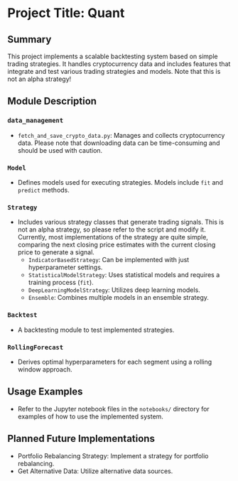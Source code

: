 # Project Title: Quant

## Summary
This project implements a scalable backtesting system based on simple trading strategies. It handles cryptocurrency data and includes features that integrate and test various trading strategies and models. Note that this is not an alpha strategy!

## Module Description
### `data_management`
- `fetch_and_save_crypto_data.py`: Manages and collects cryptocurrency data. Please note that downloading data can be time-consuming and should be used with caution.

### `Model`
- Defines models used for executing strategies. Models include `fit` and `predict` methods.

### `Strategy`
- Includes various strategy classes that generate trading signals. This is not an alpha strategy, so please refer to the script and modify it. Currently, most implementations of the strategy are quite simple, comparing the next closing price estimates with the current closing price to generate a signal.
  - `IndicatorBasedStrategy`: Can be implemented with just hyperparameter settings.
  - `StatisticalModelStrategy`: Uses statistical models and requires a training process (`fit`).
  - `DeepLearningModelStrategy`: Utilizes deep learning models.
  - `Ensemble`: Combines multiple models in an ensemble strategy.

### `Backtest`
- A backtesting module to test implemented strategies.

### `RollingForecast`
- Derives optimal hyperparameters for each segment using a rolling window approach.

## Usage Examples
- Refer to the Jupyter notebook files in the `notebooks/` directory for examples of how to use the implemented system.

## Planned Future Implementations
- Portfolio Rebalancing Strategy: Implement a strategy for portfolio rebalancing.
- Get Alternative Data: Utilize alternative data sources.
